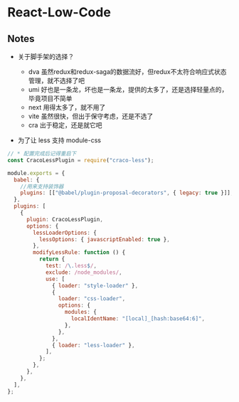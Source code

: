 # React-Low-Code

## Notes

- 关于脚手架的选择？
  - dva 虽然redux和redux-saga的数据流好，但redux不太符合响应式状态管理，就不选择了吧
  - umi 好也是一条龙，坏也是一条龙，提供的太多了，还是选择轻量点的，毕竟项目不简单
  - next 用得太多了，就不用了
  - vite 虽然很快，但出于保守考虑，还是不选了
  - cra 出于稳定，还是就它吧

- 为了让 less 支持 module-css

```js
// * 配置完成后记得重启下
const CracoLessPlugin = require("craco-less");

module.exports = {
  babel: {
    //用来支持装饰器
    plugins: [["@babel/plugin-proposal-decorators", { legacy: true }]],
  },
  plugins: [
    {
      plugin: CracoLessPlugin,
      options: {
        lessLoaderOptions: {
          lessOptions: { javascriptEnabled: true },
        },
        modifyLessRule: function () {
          return {
            test: /\.less$/,
            exclude: /node_modules/,
            use: [
              { loader: "style-loader" },
              {
                loader: "css-loader",
                options: {
                  modules: {
                    localIdentName: "[local]_[hash:base64:6]",
                  },
                },
              },
              { loader: "less-loader" },
            ],
          };
        },
      },
    },
  ],
};
```
